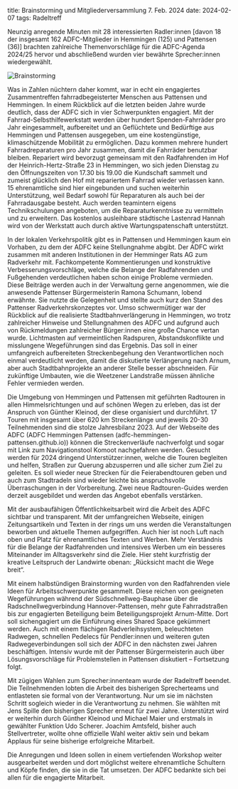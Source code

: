 title: Brainstorming und Mitgliederversammlung 7. Feb. 2024
date: 2024-02-07
tags: Radeltreff

Neunzig anregende Minuten mit 28 interessierten Radler:innen [davon 18 der insgesamt 162 ADFC-Mitglieder in Hemmingen (125) und Pattensen (36)] brachten zahlreiche Themenvorschläge für die ADFC-Agenda 2024/25 hervor und abschließend wurden vier bewährte Sprecher:innen wiedergewählt.

![Brainstorming](https://md.darmstadt.ccc.de/uploads/2fd29cce-9af4-4406-b9af-2dc26a86eae4.png)

Was in Zahlen nüchtern daher kommt, war in echt ein engagiertes Zusammentreffen fahrradbegeisterter Menschen aus Pattensen und Hemmingen. In einem Rückblick auf die letzten beiden Jahre wurde deutlich, dass der ADFC sich in vier Schwerpunkten engagiert. Mit der Fahrrad-Selbsthilfewerkstatt werden über hundert Spenden-Fahrräder pro Jahr eingesammelt, aufbereitet und an Geflüchtete und Bedürftige aus Hemmingen und Pattensen ausgegeben, um eine kostengünstige, klimaschützende Mobilität zu ermöglichen. Dazu kommen mehrere hundert Fahrradreparaturen pro Jahr zusammen, damit die Fahrräder benutzbar bleiben. Repariert wird bevorzugt gemeinsam mit den Radfahrenden im Hof der Heinrich-Hertz-Straße 23 in Hemmingen, wo sich jeden Dienstag zu den Öffnungszeiten von 17.30 bis 19.00 die Kundschaft sammelt und zumeist glücklich den Hof mit repariertem Fahrrad wieder verlassen kann. 15 ehrenamtliche sind hier eingebunden und suchen weiterhin Unterstützung, weil Bedarf sowohl für Reparaturen als auch bei der Fahrradausgabe besteht. Auch werden teamintern eigens Technikschulungen angeboten, um die Reparaturkenntnisse zu vermitteln und zu erweitern. Das kostenlos ausleihbare städtische Lastenrad Hannah wird von der Werkstatt auch durch aktive Wartungspatenschaft unterstützt.

In der lokalen Verkehrspolitik gibt es in Pattensen und Hemmingen kaum ein Vorhaben, zu dem der ADFC keine Stellungnahme abgibt. Der ADFC wirkt zusammen mit anderen Institutionen in der Hemminger Rats AG zum Radverkehr mit. Fachkompetente Kommentierungen und konstruktive Verbesserungsvorschläge, welche die Belange der Radfahrenden und Fußgehenden verdeutlichen haben schon einige Probleme vermieden. Diese Beiträge werden auch in der Verwaltung gerne angenommen, wie die anwesende Pattenser Bürgermeisterin Ramona Schumann, lobend erwähnte. Sie nutzte die Gelegenheit und stellte auch kurz den Stand des Pattenser Radverkehrskonzeptes vor. Umso schwermütiger war der Rückblick auf die realisierte Stadtbahnverlängerung in Hemmingen, wo trotz zahlreicher Hinweise und Stellungnahmen des ADFC und aufgrund auch von Rückmeldungen zahlreicher Bürger:innen eine große Chance vertan wurde. Lichtmasten auf vermeintlichen Radspuren, Abstandskonflikte und misslungene Wegeführungen sind das Ergebnis. Das soll in einer umfangreich aufbereiteten Streckenbegehung den Verantwortlichen noch einmal verdeutlicht werden, damit die diskutierte Verlängerung nach Arnum, aber auch Stadtbahnprojekte an anderer Stelle besser abschneiden. Für zukünftige Umbauten, wie die Weetzener Landstraße müssen ähnliche Fehler vermieden werden.

Die Umgebung von Hemmingen und Pattensen mit geführten Radtouren in allen Himmelsrichtungen und auf schönen Wegen zu erleben, das ist der Anspruch von  Günther Kleinod, der diese organisiert und durchführt. 17 Touren mit insgesamt über 620 km Streckenlänge und jeweils 20-30 Teilnehmenden sind die stolze Jahresbilanz 2023. Auf der Webseite des ADFC (ADFC Hemmingen Pattensen (adfc-hemmingen-pattensen.github.io)) können die Streckenverläufe nachverfolgt und sogar mit Link zum Navigationstool Komoot nachgefahren werden. Gesucht werden für 2024 dringend Unterstützer:innen,  welche die Touren begleiten und helfen, Straßen zur Querung abzusperren und alle sicher zum Ziel zu geleiten. Es soll wieder neue Strecken für die Feierabendtouren geben und auch zum Stadtradeln sind wieder leichte bis anspruchsvolle Überraschungen in der Vorbereitung. Zwei neue Radtouren-Guides werden derzeit ausgebildet und werden das Angebot ebenfalls verstärken.

Mit der ausbaufähigen Öffentlichkeitsarbeit wird die Arbeit des ADFC sichtbar und transparent. Mit der umfangreichen Webseite, einigen Zeitungsartikeln und Texten in der rings um uns werden die Veranstaltungen beworben und aktuelle Themen aufgegriffen. Auch hier ist noch Luft nach oben und Platz für ehrenamtliches Texten und Werben. Mehr Verständnis für die Belange der Radfahrenden und intensives Werben um ein besseres Miteinander im Alltagsverkehr sind die Ziele. Hier steht kurzfristig der kreative Leitspruch der Landwirte obenan: „Rücksicht macht die Wege breit“.

Mit einem halbstündigen Brainstorming wurden von den Radfahrenden viele Ideen für Arbeitsschwerpunkte gesammelt. Diese reichen von geeigneten Wegeführungen während der Südschnellweg-Bauphase über die Radschnellwegverbindung Hannover-Pattensen, mehr gute Fahrradstraßen bis zur engagierten Beteiligung beim Beteiligungsprojekt Arnum-Mitte. Dort soll sichengagiert um die Einführung eines Shared Space gekümmert werden. Auch mit einem flächigen Radverleihsystem, beleuchteten Radwegen, schnellen Pedelecs für Pendler:innen und weiteren guten Radwegeverbindungen soll sich der ADFC in den nächsten zwei Jahren beschäftigen. Intensiv wurde mit der Pattenser Bürgermeisterin auch über Lösungsvorschläge für Problemstellen in Pattensen diskutiert – Fortsetzung folgt.

Mit zügigen Wahlen zum Sprecher:innenteam wurde der Radeltreff beendet. Die Teilnehmenden lobten die Arbeit des bisherigen Sprecherteams und entlasteten sie formal von der Verantwortung. Nur um sie im nächsten Schritt sogleich wieder in die Verantwortung zu nehmen. Sie wählten mit Jens Spille den bisherigen Sprecher erneut für zwei Jahre. Unterstützt wird er weiterhin durch Günther Kleinod und Michael Maier und erstmals in gewählter Funktion Udo Scherer. Joachim Amtsfeld, bisher auch Stellvertreter, wollte ohne offizielle Wahl weiter aktiv sein und bekam Applaus für seine bisherige erfolgreiche Mitarbeit.

Die Anregungen und Ideen sollen in einem vertiefenden Workshop weiter ausgearbeitet werden und dort möglichst weitere ehrenamtliche Schultern und Köpfe finden, die sie in die Tat umsetzen. Der ADFC bedankte sich bei allen für die engagierte Mitarbeit.